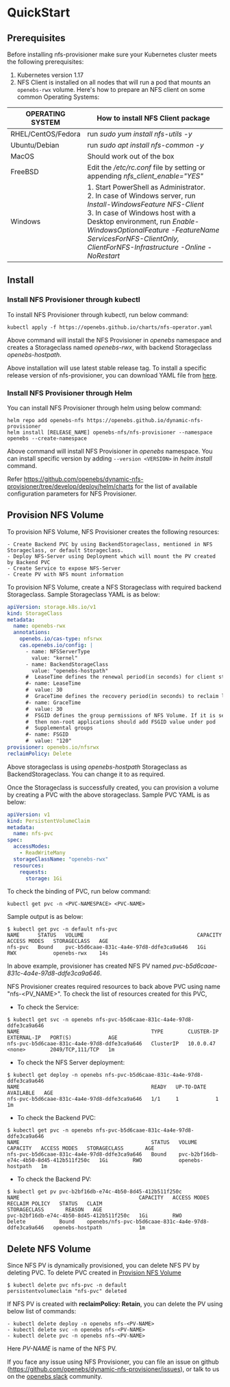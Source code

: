 # QuickStart
## Prerequisites
Before installing nfs-provisioner make sure your Kubernetes cluster meets the following prerequisites:

1. Kubernetes version 1.17
2. NFS Client is installed on all nodes that will run a pod that mounts an `openebs-rwx` volume.
   Here's how to prepare an NFS client on some common Operating Systems:

| OPERATING SYSTEM |  How to install NFS Client package                                |
| ---------------- | -------------------------------------------------------- |
| RHEL/CentOS/Fedora  |run *sudo yum install nfs-utils -y*      |
| Ubuntu/Debian   |run *sudo apt install nfs-common -y*     |
| MacOS     |Should work out of the box |
| FreeBSD  |Edit the */etc/rc.conf* file by setting or appending *nfs_client_enable="YES"* |
| Windows   |1. Start PowerShell as Administrator.<br/>2. In case of Windows server, run *Install-WindowsFeature NFS-Client*<br/>3. In case of Windows host with a Desktop environment, run *Enable-WindowsOptionalFeature -FeatureName ServicesForNFS-ClientOnly, ClientForNFS-Infrastructure -Online -NoRestart* |

## Install
### Install NFS Provisioner through kubectl
To install NFS Provisioner through kubectl, run below command:
```
kubectl apply -f https://openebs.github.io/charts/nfs-operator.yaml
```

Above command will install the NFS Provisioner in *openebs* namespace and creates a Storageclass named *openebs-rwx*, with backend Storageclass *openebs-hostpath*.

Above installation will use latest stable release tag. To install a specific release version of nfs-provisioner, you can download YAML file from [here](https://github.com/openebs/charts/tree/gh-pages).


### Install NFS Provisioner through Helm
You can install NFS Provisioner through helm using below command:

```
helm repo add openebs-nfs https://openebs.github.io/dynamic-nfs-provisioner
helm install [RELEASE_NAME] openebs-nfs/nfs-provisioner --namespace openebs --create-namespace
```

Above command will install NFS Provisioner in *openebs* namespace. You can install specific version by adding `--version <VERSION>` in *helm install* command.

Refer https://github.com/openebs/dynamic-nfs-provisioner/tree/develop/deploy/helm/charts for the list of available configuration parameters for NFS Provisioner.

## Provision NFS Volume
To provision NFS Volume, NFS Provisioner creates the following resources:

    - Create Backend PVC by using BackendStorageclass, mentioned in NFS Storageclass, or default Storageclass.
    - Deploy NFS-Server using Deployment which will mount the PV created by Backend PVC
    - Create Service to expose NFS-Server
    - Create PV with NFS mount information

To provision NFS Volume, create a NFS Storageclass with required backend Storageclass. Sample Storageclass YAML is as below:

```yaml
apiVersion: storage.k8s.io/v1
kind: StorageClass
metadata:
  name: openebs-rwx
  annotations:
    openebs.io/cas-type: nfsrwx
    cas.openebs.io/config: |
      - name: NFSServerType
        value: "kernel"
      - name: BackendStorageClass
        value: "openebs-hostpath"
      #  LeaseTime defines the renewal period(in seconds) for client state
      #- name: LeaseTime
      #  value: 30
      #  GraceTime defines the recovery period(in seconds) to reclaim locks
      #- name: GraceTime
      #  value: 30
      #  FSGID defines the group permissions of NFS Volume. If it is set
      #  then non-root applications should add FSGID value under pod
      #  Supplemental groups
      #- name: FSGID
      #  value: "120"
provisioner: openebs.io/nfsrwx
reclaimPolicy: Delete
```

Above storageclass is using *openebs-hostpath* Storageclass as BackendStorageclass. You can change it to as required.

Once the Storageclass is successfully created, you can provision a volume by creating a PVC with the above storageclass. Sample PVC YAML is as below:

```yaml
apiVersion: v1
kind: PersistentVolumeClaim
metadata:
  name: nfs-pvc
spec:
  accessModes:
    - ReadWriteMany
  storageClassName: "openebs-rwx"
  resources:
    requests:
      storage: 1Gi
```

To check the binding of PVC, run below command:
```
kubectl get pvc -n <PVC-NAMESPACE> <PVC-NAME>
```

Sample output is as below:
```
$ kubectl get pvc -n default nfs-pvc
NAME      STATUS   VOLUME                                     CAPACITY   ACCESS MODES   STORAGECLASS   AGE
nfs-pvc   Bound    pvc-b5d6caae-831c-4a4e-97d8-ddfe3ca9a646   1Gi        RWX            openebs-rwx    14s
```
In above example, provisioner has created NFS PV named *pvc-b5d6caae-831c-4a4e-97d8-ddfe3ca9a646*.


NFS Provisioner creates required resources to back above PVC using name "nfs-<PV_NAME>". To check the list of resources created for this PVC,

- To check the Service:
```
$ kubectl get svc -n openebs nfs-pvc-b5d6caae-831c-4a4e-97d8-ddfe3ca9a646
NAME                                           TYPE        CLUSTER-IP   EXTERNAL-IP   PORT(S)            AGE
nfs-pvc-b5d6caae-831c-4a4e-97d8-ddfe3ca9a646   ClusterIP   10.0.0.47    <none>        2049/TCP,111/TCP   1m
```

- To check the NFS Server deployment:
```
$ kubectl get deploy -n openebs nfs-pvc-b5d6caae-831c-4a4e-97d8-ddfe3ca9a646
NAME                                           READY   UP-TO-DATE   AVAILABLE   AGE
nfs-pvc-b5d6caae-831c-4a4e-97d8-ddfe3ca9a646   1/1     1            1           1m
```

- To check the Backend PVC:
```
$ kubectl get pvc -n openebs nfs-pvc-b5d6caae-831c-4a4e-97d8-ddfe3ca9a646
NAME                                           STATUS   VOLUME                                     CAPACITY   ACCESS MODES   STORAGECLASS       AGE
nfs-pvc-b5d6caae-831c-4a4e-97d8-ddfe3ca9a646   Bound    pvc-b2bf16db-e74c-4b50-8d45-412b511f250c   1Gi        RWO            openebs-hostpath   1m
```

- To check the Backend PV:
```
$ kubectl get pv pvc-b2bf16db-e74c-4b50-8d45-412b511f250c
NAME                                       CAPACITY   ACCESS MODES   RECLAIM POLICY   STATUS   CLAIM                                                  STORAGECLASS       REASON   AGE
pvc-b2bf16db-e74c-4b50-8d45-412b511f250c   1Gi        RWO            Delete           Bound    openebs/nfs-pvc-b5d6caae-831c-4a4e-97d8-ddfe3ca9a646   openebs-hostpath            1m
```

## Delete NFS Volume
Since NFS PV is dynamically provisioned, you can delete NFS PV by deleting PVC.
To delete PVC created in [Provision NFS Volume](#provision-nfs-volume)

```
$ kubectl delete pvc nfs-pvc -n default
persistentvolumeclaim "nfs-pvc" deleted
```

If NFS PV is created with **reclaimPolicy: Retain**, you can delete the PV using below list of commands:
```
- kubectl delete deploy -n openebs nfs-<PV-NAME>
- kubectl delete svc -n openebs nfs-<PV-NAME>
- kubectl delete pvc -n openebs nfs-<PV-NAME>
```
Here *PV-NAME* is name of the NFS PV.


If you face any issue using NFS Provisioner, you can file an issue on github (https://github.com/openebs/dynamic-nfs-provisioner/issues), or talk to us on the [openebs slack](https://kubernetes.slack.com/messages/openebs/) community.
